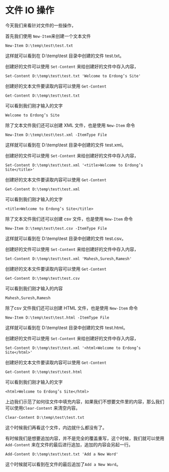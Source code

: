 # 文件 IO 操作

今天我们来看针对文件的一些操作，

首先我们使用 `New-Item`来创建一个文本文件

```
New-Item D:\temp\test\test.txt
```
这样就可以看到在 D:\temp\test 目录中创建的文件 test.txt。

创建好的文件可以使用 `Set-Content` 来给创建好的文件中存入内容，

```
Set-Content D:\temp\test\test.txt 'Welcome to Erdong’s Site'
```

创建好的文本文件要读取内容可以使用 `Get-Content`

```
Get-Content D:\temp\test\test.txt
```

可以看到我们刚才输入的文字

```
Welcome to Erdong’s Site
```


除了文本文件我们还可以创建 XML 文件，也是使用 `New-Item` 命令

```
New-Item D:\temp\test\test.xml -ItemType File
```
这样就可以看到在 D:\temp\test 目录中创建的文件 test.xml。

创建好的文件可以使用 `Set-Content` 来给创建好的文件中存入内容，

```
Set-Content D:\temp\test\test.xml '<title>Welcome to Erdong’s Site</title>'
```

创建好的文本文件要读取内容可以使用 `Get-Content`

```
Get-Content D:\temp\test\test.xml
```

可以看到我们刚才输入的文字

```
<title>Welcome to Erdong’s Site</title>
```

除了文本文件我们还可以创建 csv 文件，也是使用 `New-Item` 命令

```
New-Item D:\temp\test\test.csv -ItemType File
```
这样就可以看到在 D:\temp\test 目录中创建的文件 test.csv。

创建好的文件可以使用 `Set-Content` 来给创建好的文件中存入内容，

```
Set-Content D:\temp\test\test.xml 'Mahesh,Suresh,Ramesh'
```

创建好的文本文件要读取内容可以使用 `Get-Content`

```
Get-Content D:\temp\test\test.csv
```

可以看到我们刚才输入的内容

```
Mahesh,Suresh,Ramesh
```


除了csv 文件我们还可以创建  HTML 文件，也是使用 `New-Item` 命令

```
New-Item D:\temp\test\test.html -ItemType File
```
这样就可以看到在 D:\temp\test 目录中创建的文件 test.html。

创建好的文件可以使用 `Set-Content` 来给创建好的文件中存入内容，

```
Set-Content D:\temp\test\test.xml '<html>Welcome to Erdong’s Site</html>'
```

创建好的文本文件要读取内容可以使用 `Get-Content`

```
Get-Content D:\temp\test\test.html
```

可以看到我们刚才输入的文字

```
<html>Welcome to Erdong’s Site</html>
```

上边我们示范了如何往文件中填充内容，如果我们不想要文件里的内容，那么我们可以使用`Clear-Content` 来清空内容。

```
Clear-Content D:\temp\test\test.txt
```

这个时候我们再看这个文件，内边就什么都没有了。

有时候我们是想要追加内容，并不是完全的覆盖重写，这个时候，我们就可以使用 `Add-Content` 来在文件的最后进行追加，追加的内容会另起一行。

```
Add-Content D:\temp\test\test.txt 'Add a New Word'
```

这个时候就可以看到在文件的最后追加了`Add a New Word`。